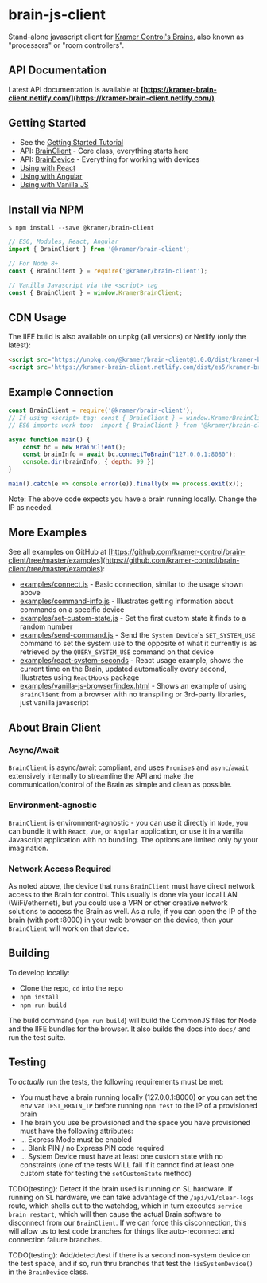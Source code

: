 # brain-js-client

Stand-alone javascript client for [Kramer Control's Brains](https://www.kramerav.com/us/products/control-and-management/control-processors?groupId=3&subgroupId=284), also known as "processors" or "room controllers".

## API Documentation

Latest API documentation is available at **[https://kramer-brain-client.netlify.com/](https://kramer-brain-client.netlify.com/)**

## Getting Started

* See the [Getting Started Tutorial](./tutorial-100-GettingStarted.html)
* API: [BrainClient](./BrainClient.html) - Core class, everything starts here
* API: [BrainDevice](./BrainDevice.html) - Everything for working with devices
* [Using with React](./tutorial-500-ReactUsage.html)
* [Using with Angular](./tutorial-600-AngularUsage.html)
* [Using with Vanilla JS](./tutorial-700-VanillaJSUsage.html)

## Install via NPM

```shell
$ npm install --save @kramer/brain-client
```

```javascript
// ES6, Modules, React, Angular
import { BrainClient } from '@kramer/brain-client';

// For Node 8+
const { BrainClient } = require('@kramer/brain-client');

// Vanilla Javascript via the <script> tag
const { BrainClient } = window.KramerBrainClient;

```

## CDN Usage
The IIFE build is also available on unpkg (all versions) or Netlify (only the latest):

```html
<script src="https://unpkg.com/@kramer/brain-client@1.0.0/dist/kramer-brain-client.min.js"></script> <!-- version 1.0.0 (current version), 21KB -->
<script src='https://kramer-brain-client.netlify.com/dist/es5/kramer-brain-client.min.js'></script> <!-- always latest version, 21KB -->
```

## Example Connection

```javascript
const BrainClient = require('@kramer/brain-client');
// If using <script> tag: const { BrainClient } = window.KramerBrainClient;
// ES6 imports work too:  import { BrainClient } from '@kramer/brain-client';

async function main() {
	const bc = new BrainClient();
	const brainInfo = await bc.connectToBrain("127.0.0.1:8080");
	console.dir(brainInfo, { depth: 99 })
}

main().catch(e => console.error(e)).finally(x => process.exit(x));
```

Note: The above code expects you have a brain running locally. Change the IP as needed.

## More Examples

See all examples on GitHub at [https://github.com/kramer-control/brain-client/tree/master/examples](https://github.com/kramer-control/brain-client/tree/master/examples):

* [examples/connect.js](https://github.com/kramer-control/brain-client/blob/master/examples/connect.js) - Basic connection, similar to the usage shown above
* [examples/command-info.js](https://github.com/kramer-control/brain-client/blob/master/examples/command-info.js) - Illustrates getting information about commands on a specific device
* [examples/set-custom-state.js](https://github.com/kramer-control/brain-client/blob/master/examples/set-custom-state.js) - Set the first custom state it finds to a random number
* [examples/send-command.js](https://github.com/kramer-control/brain-client/blob/master/examples/send-command.js) - Send the `System Device`'s `SET_SYSTEM_USE` command to set the system use to the opposite of what it currently is as retrieved by the `QUERY_SYSTEM_USE` command on that device
* [examples/react-system-seconds](https://github.com/kramer-control/brain-client/tree/master/examples/react-system-seconds) - React usage example, shows the current time on the Brain, updated automatically every second, illustrates using `ReactHooks` package
* [examples/vanilla-js-browser/index.html](https://github.com/kramer-control/brain-client/blob/master/examples/vanilla-js-browser/index.html) - Shows an example of using `BrainClient` from a browser with no transpiling or 3rd-party libraries, just vanilla javascript

## About Brain Client

### Async/Await
`BrainClient` is async/await compliant, and uses `Promise`s and `async`/`await` extensively internally to streamline the API and make the communication/control of the Brain as simple and clean as possible.

### Environment-agnostic
`BrainClient` is environment-agnostic - you can use it directly in `Node`, you can bundle it with `React`, `Vue`, or `Angular` application, or use it in a vanilla Javascript application with no bundling. The options are limited only by your imagination.

### Network Access Required
As noted above, the device that runs `BrainClient` must have direct network access to the Brain for control. This usually is done via your local LAN (WiFi/ethernet), but you could use a VPN or other creative network solutions to access the Brain as well. As a rule, if you can open the IP of the brain (with port :8000) in your web browser on the device, then your `BrainClient` will work on that device.

## Building

To develop locally:

* Clone the repo, `cd` into the repo
* `npm install`
* `npm run build`

The build command (`npm run build`) will build the CommonJS files for Node and the IIFE bundles for the browser. It also builds the docs into `docs/` and run the test suite.

## Testing

To *actually* run the tests, the following requirements must be met:
* You must have a brain running locally (127.0.0.1:8000) **or** you can set the env var `TEST_BRAIN_IP` before running `npm test` to the IP of a provisioned brain
* The brain you use be provisioned and the space you have provisioned must have the following attributes:
* ... Express Mode must be enabled
* ... Blank PIN / no Express PIN code required 
* ... System Device must have at least one custom state with no constraints (one of the tests WILL fail if it cannot find at least one custom state for testing the `setCustomState` method)

TODO(testing): Detect if the brain used is running on SL hardware. If running on SL hardware, we can take advantage of the `/api/v1/clear-logs` route, which shells out to the watchdog, which in turn executes `service brain restart`, which will then cause the actual Brain software to disconnect from our `BrainClient`. If we can force this disconnection, this will allow us to test code branches for things like auto-reconnect and connection failure branches.

TODO(testing): Add/detect/test if there is a second non-system device on the test space, and if so, run thru branches that test the `!isSystemDevice()` in the `BrainDevice` class.